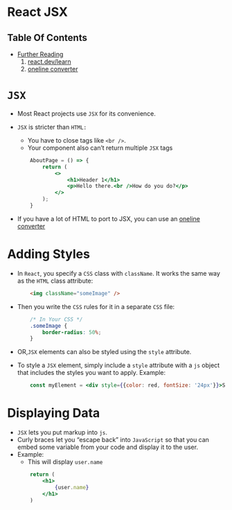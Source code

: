 # React JSX

## Table Of Contents
- [Further Reading]()
    1. [react.dev/learn](https://react.dev/learn)
    2. [oneline converter](https://transform.tools/html-to-jsx)

# `JSX`
* Most React projects use `JSX` for its convenience.
* `JSX` is stricter than `HTML:`
    -  You have to close tags like `<br />`. 
    -  Your component also can’t return multiple `JSX` tags

    ```jsx
        AboutPage = () => {
            return (
                <>
                    <h1>Header 1</h1>
                    <p>Hello there.<br />How do you do?</p>
                </>
            );
        }
    ```
* If you have a lot of HTML to port to JSX, you can use an [oneline converter](https://transform.tools/html-to-jsx)

# Adding Styles
* In `React`, you specify a `CSS` class with `className`. It works the same way as the `HTML` class attribute:
    ```html
        <img className="someImage" />
    ```
* Then you write the `CSS` rules for it in a separate `CSS` file:
    ```css
        /* In Your CSS */
        .someImage {
            border-radius: 50%;
        }
    ```
* OR,`JSX` elements can also be styled using the `style` attribute.
* To style a `JSX` element, simply include a `style` attribute with a `js` object that includes the styles you want to apply. Example:

    ```jsx
        const myElement = <div style={{color: red, fontSize: '24px'}}>Some content</div>
    ```

# Displaying Data
* `JSX` lets you put markup into `js`.
* Curly braces let you “escape back” into `JavaScript` so that you can embed some variable from your code and display it to the user. 
* Example:
    - This will display `user.name`
    ```jsx
        return (
            <h1>
                {user.name}
            </h1>
        )
    ```
